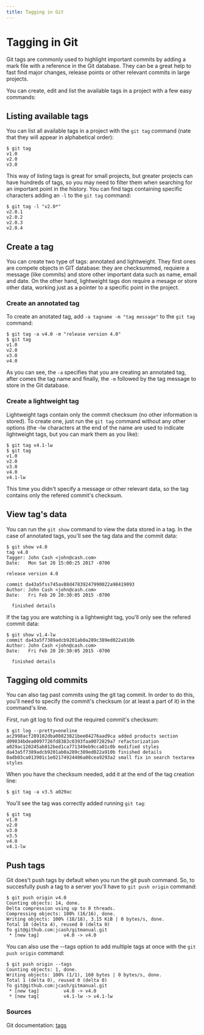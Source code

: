 ```yaml
---
title: Tagging in Git
---
```

# Tagging in Git

Git tags are commonly used to highlight important commits by adding a mark file with a reference in the Git database. They can be a great help to fast find major changes, release points or other relevant commits in large projects.

You can create, edit and list the available tags in a project with a few easy commands:

## Listing available tags

You can list all available tags in a project with the ```git tag``` command (nate that they will appear in alphabetical order):

```
$ git tag
v1.0
v2.0
v3.0
```

This way of listing tags is great for small projects, but greater projects can have hundreds of tags, so you may need to filter them when searching for an important point in the history. You can find tags containing specific characters adding an ```-l``` to the ```git tag``` command:

```
$ git tag -l "v2.0*"
v2.0.1
v2.0.2
v2.0.3
v2.0.4
```

## Create a tag

You can create two type of tags: annotated and lightweight. They first ones are compete objects in GIT database: they are checksummed, requiere a message (like commits) and store other important data such as name, email and date. On the other hand, lightweight tags don require a mesage or store other data, working just as a pointer to a specific point in the project.

### Create an annotated tag

To create an anotated tag, add ```-a tagname -m "tag message"``` to the ```git tag``` command:

```
$ git tag -a v4.0 -m "release version 4.0"
$ git tag
v1.0
v2.0
v3.0
v4.0
```

As you can see, the ```-a``` specifies that you are creating an annotated tag, after comes the tag name and finally, the ```-m``` followed by the tag message to store in the Git database.

### Create a lightweight tag

Lightweight tags contain only the commit checksum (no other information is stored). To create one, just run the ```git tag``` command without any other options (the -lw characters at the end of the name are used to indicate lightweight tags, but you can mark them as you like):

```
$ git tag v4.1-lw
$ git tag
v1.0
v2.0
v3.0
v4.0
v4.1-lw
```

This time you didn't specify a message or other relevant data, so the tag contains only the refered commit's checksum.

## View tag's data

You can run the ```git show``` command to view the data stored in a tag. In the case of annotated tags, you'll see the tag data and the commit data:

```
$ git show v4.0
tag v4.0
Tagger: John Cash <john@cash.com>
Date:   Mon Sat 28 15:00:25 2017 -0700

release version 4.0

commit da43a5fss745av88d47839247990022a98419093
Author: John Cash <john@cash.com>
Date:   Fri Feb 20 20:30:05 2015 -0700

  finished details
```

If the tag you are watching is a lightweight tag, you'll only see the refered commit data:

```
$ git show v1.4-lw
commit da43a5f7389adcb9201ab0a289c389ed022a910b
Author: John Cash <john@cash.com>
Date:   Fri Feb 20 20:30:05 2015 -0700

  finished details
```

## Tagging old commits

You can also tag past commits using the git tag commit. In order to do this, you'll need to specify the commit's checksum (or at least a part of it) in the command's line.

First, run git log to find out the required commit's checksum:

```
$ git log --pretty=oneline
ac2998acf289102dba00823821bee04276aad9ca added products section
d09034bdea0097726fd8383c0393faa0072829a7 refactorization
a029ac120245ab012bed1ca771349eb9cca01c0b modified styles
da43a5f7389adcb9201ab0a289c389ed022a910b finished details
0adb03ca013901c1e02174924486a08cea9293a2 small fix in search textarea styles
```

When you have the checksum needed, add it at the end of the tag creation line:

```
$ git tag -a v3.5 a029ac
```

You'll see the tag was correctly added running ```git tag```:

```
$ git tag
v1.0
v2.0
v3.0
v3.5
v4.0
v4.1-lw
```

## Push tags

Git does't push tags by default when you run the git push command. So, to succesfully push a tag to a server you'll have to ```git push origin``` command:

```
$ git push origin v4.0
Counting objects: 14, done.
Delta compression using up to 8 threads.
Compressing objects: 100% (16/16), done.
Writing objects: 100% (18/18), 3.15 KiB | 0 bytes/s, done.
Total 18 (delta 4), reused 0 (delta 0)
To git@github.com:jcash/gitmanual.git
 * [new tag]         v4.0 -> v4.0
 ```

You can also use the --tags option to add multiple tags at once with the ```git push origin``` command:

```
$ git push origin --tags
Counting objects: 1, done.
Writing objects: 100% (1/1), 160 bytes | 0 bytes/s, done.
Total 1 (delta 0), reused 0 (delta 0)
To git@github.com:jcash/gitmanual.git
 * [new tag]         v4.0 -> v4.0
 * [new tag]         v4.1-lw -> v4.1-lw
```

### Sources

Git documentation: [tags](https://git-scm.com/book/en/v2/Git-Basics-Tagging)
